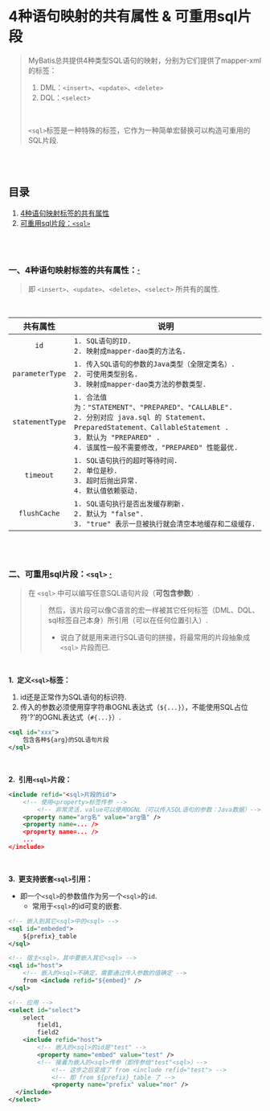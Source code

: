 # 4种语句映射的共有属性 & 可重用sql片段
> MyBatis总共提供4种类型SQL语句的映射，分别为它们提供了mapper-xml的标签：
>
> 1. DML：`<insert>`、`<update>`、`<delete>`
> 2. DQL：`<select>`
>
> <br>
>
> `<sql>`标签是一种特殊的标签，它作为一种简单宏替换可以构造可重用的SQL片段.

<br><br>

## 目录

1. [4种语句映射标签的共有属性](#一4种语句映射标签的共有属性)
2. [可重用sql片段：`<sql>`](#二可重用sql片段sql--)

<br><br>

### 一、4种语句映射标签的共有属性：[·](#目录)
> 即 `<insert>`、`<update>`、`<delete>`、`<select>` 所共有的属性.

<br>

| 共有属性 | 说明 |
| :---: | --- |
| `id` | `1. SQL语句的ID.`<br>`2. 映射成mapper-dao类的方法名.` |
| `parameterType` | `1. 传入SQL语句的参数的Java类型（全限定类名）.`<br>`2. 可使用类型别名.`<br>`3. 映射成mapper-dao类方法的参数类型.` |
| `statementType` | `1. 合法值为："STATEMENT"、"PREPARED"、"CALLABLE".`<br>`2. 分别对应 java.sql 的 Statement、PreparedStatement、CallableStatement .`<br>`3. 默认为 "PREPARED" .`<br>`4. 该属性一般不需要修改，"PREPARED" 性能最优.` |
| `timeout` | `1. SQL语句执行的超时等待时间.`<br>`2. 单位是秒.`<br>`3. 超时后抛出异常.`<br>`4. 默认值依赖驱动.` |
| `flushCache` | `1. SQL语句执行是否出发缓存刷新.`<br>`2. 默认为 "false".`<br>`3. "true" 表示一旦被执行就会清空本地缓存和二级缓存.` |

<br><br>

### 二、可重用sql片段：`<sql>`  [·](#目录)
> 在 `<sql>` 中可以编写任意SQL语句片段（**可包含参数**）.
>
>> 然后，该片段可以像C语言的宏一样被其它任何标签（DML、DQL、sql标签自己本身）所引用（可以在任何位置引入）.
>>
>> - 说白了就是用来进行SQL语句的拼接，将最常用的片段抽象成 `<sql>` 片段而已.

<br>

**1.&nbsp; 定义`<sql>`标签：**

1. id还是正常作为SQL语句的标识符.
2. 传入的参数必须使用穿字符串OGNL表达式（`${...}`），不能使用SQL占位符'?'的OGNL表达式（`#{...}`）.

```XML
<sql id="xxx">
    包含各种${arg}的SQL语句片段
</sql>
```

<br>

**2.&nbsp; 引用`<sql>`片段：**

```XML
<include refid="<sql>片段的id">
    <!-- 使用<property>标签传参 -->
        <!-- 非常灵活，value可以使用OGNL（可以传入SQL语句的参数：Java数据）-->
    <property name="arg名" value="arg值" />
    <property name=... />
    <property name=... />
    ...
</include>
```

<br>

**3.&nbsp; 更支持嵌套`<sql>`引用：**

- 即一个`<sql>`的参数值作为另一个`<sql>`的`id`.
   - 常用于`<sql>`的id可变的嵌套.

```XML
<!-- 嵌入到其它<sql>中的<sql> -->
<sql id="embeded">
    ${prefix}_table
</sql>

<!-- 宿主<sql>，其中要嵌入其它<sql> -->
<sql id="host">
    <!-- 嵌入的<sql>不确定，需要通过传入参数的值确定 -->
    from <include refid="${embed}" />
</sql>

<!-- 应用 -->
<select id="select">
    select
        field1,
        field2
    <include refid="host">
        <!-- 嵌入的<sql>的id是"test" -->
        <property name="embed" value="test" />
        <!-- 接着为嵌入的<sql>传参（即传参给"test"<sql>）-->
            <!-- 这步之后变成了 from <include refid="test"> -->
            <!-- 即 from ${prefix}_table 了 -->
            <property name="prefix" value="nor" />
  </include>
</select>
```
